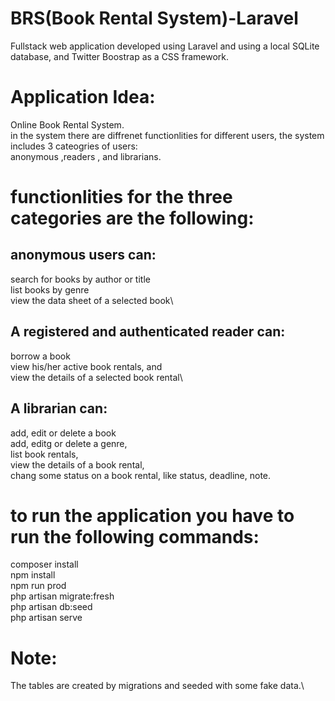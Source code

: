 # BRS(Book Rental System)-Laravel
Fullstack web application developed using Laravel and using a local SQLite database, and Twitter Boostrap as a CSS framework.

# Application Idea:
Online Book Rental System.\
in the system there are diffrenet functionlities for different users, the system includes 3 cateogries of users:\
anonymous ,readers , and librarians.

# functionlities for the three categories are the following:

## anonymous users can:
search for books by author or title \
list books by genre\
view the data sheet of a selected book\
## A registered and authenticated reader can:
borrow a book\
view his/her active book rentals, and\
view the details of a selected book rental\
## A librarian can:
add, edit or delete a book\
add, editg or delete a genre,\
list book rentals,\
view the details of a book rental,\
chang some status on a book rental, like status, deadline, note.

# to run the application you have to run the following commands:
composer install\
npm install\
npm run prod\
php artisan migrate:fresh\
php artisan db:seed\
php artisan serve


# Note:
The tables are created by migrations and seeded with some fake data.\

